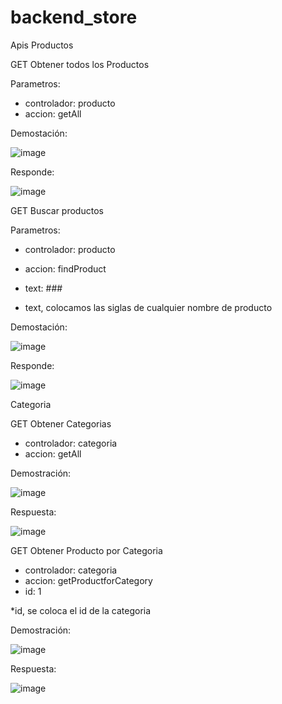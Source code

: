 # backend_store

Apis
Productos

GET Obtener todos los Productos

Parametros: 

* controlador: producto
* accion: getAll

Demostación: 

 ![image](https://user-images.githubusercontent.com/29291465/201018059-f5866ca6-061d-4c1f-a2bc-14a6633d6128.png)

Responde: 

![image](https://user-images.githubusercontent.com/29291465/201018521-c20967d7-ff46-46dc-8222-d7795d4cfe58.png)


GET Buscar productos

Parametros:
* controlador: producto
* accion: findProduct
* text: ###

* text, colocamos las siglas de cualquier nombre de producto

Demostación: 

![image](https://user-images.githubusercontent.com/29291465/201018373-e21cccfe-3259-4529-8189-74e0b91717ed.png)

Responde:

![image](https://user-images.githubusercontent.com/29291465/201018442-1e678134-f077-48fc-b1b8-187f2792da6e.png)

Categoria

GET Obtener Categorias
* controlador: categoria
* accion: getAll

Demostración:

![image](https://user-images.githubusercontent.com/29291465/201018916-d94384b4-83c0-402c-a565-59baa57c0cad.png)

Respuesta:

![image](https://user-images.githubusercontent.com/29291465/201018982-eb261686-5f3b-43f0-aff8-13984a753b60.png)



GET Obtener Producto por Categoria
* controlador: categoria
* accion: getProductforCategory
* id: 1

*id, se coloca el id de la categoria

Demostración:

![image](https://user-images.githubusercontent.com/29291465/201019282-f1094d59-c5a7-4587-856f-fd783378e9da.png)

Respuesta:

![image](https://user-images.githubusercontent.com/29291465/201019374-f9c6ac16-4702-48c4-a198-283fc0818463.png)



